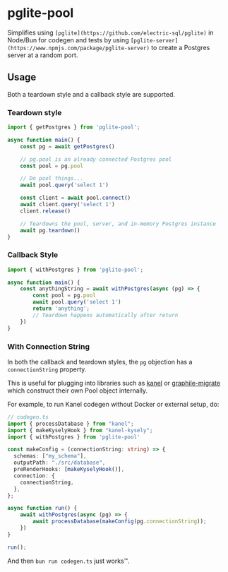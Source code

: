 # pglite-pool

Simplifies using `[pglite](https://github.com/electric-sql/pglite)` in Node/Bun for
codegen and tests by using `[pglite-server](https://www.npmjs.com/package/pglite-server)`
to create a Postgres server at a random port.

## Usage

Both a teardown style and a callback style are supported.

### Teardown style
```typescript
import { getPostgres } from 'pglite-pool';

async function main() {
	const pg = await getPostgres()

	// pg.pool is an already connected Postgres pool
	const pool = pg.pool

	// Do pool things...
	await pool.query('select 1')

	const client = await pool.connect()
	await client.query('select 1')
	client.release()

	// Teardowns the pool, server, and in-memory Postgres instance
	await pg.teardown()
}
```

### Callback Style
```typescript
import { withPostgres } from 'pglite-pool';

async function main() {
	const anythingString = await withPostgres(async (pg) => {
		const pool = pg.pool
		await pool.query('select 1')
		return 'anything';
		// Teardown happens automatically after return
	})
}
```

### With Connection String

In both the callback and teardown styles, the `pg` objection has a `connectionString`
property. 

This is useful for plugging into libraries such as [kanel](https://github.com/kristiandupont/kanel)
or [graphile-migrate](https://github.com/graphile/migrate) which construct their own Pool 
object internally.

For example, to run Kanel codegen without Docker or external setup, do:
```typescript
// codegen.ts
import { processDatabase } from "kanel";
import { makeKyselyHook } from "kanel-kysely";
import { withPostgres } from 'pglite-pool'

const makeConfig = (connectionString: string) => {
  schemas: ["my_schema"],
  outputPath: "./src/database",
  preRenderHooks: [makeKyselyHook()],
  connection: {
    connectionString,
  },
};

async function run() {
	await withPostgres(async (pg) => {
		await processDatabase(makeConfig(pg.connectionString));
	})
}

run();
```

And then `bun run codegen.ts` just works™.
